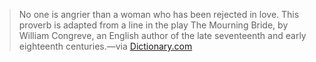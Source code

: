 
> No one is angrier than a woman who has been rejected in love. This proverb is adapted from a line in the play The Mourning Bride, by William Congreve, an English author of the late seventeenth and early eighteenth centuries.—via [Dictionary.com](https://www.dictionary.com/browse/hell-hath-no-fury-like-a-woman-scorned)
